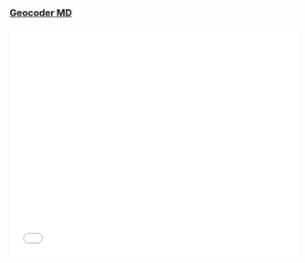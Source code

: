 

### [Geocoder MD]( #menu-geocoder.md )

<iframe id = "ifrGeocoder" src = "./plugin/view-geocoder.html" width = "100%" height = "400" frameBorder = "0" ></iframe>


